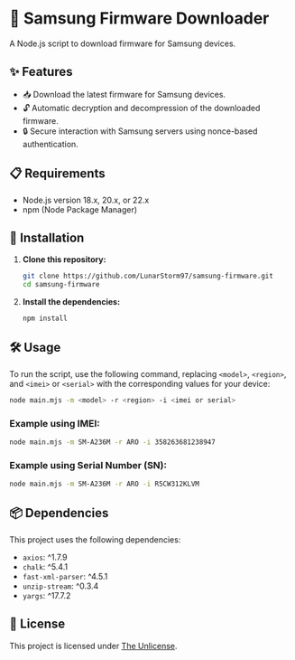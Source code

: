 # 📱 Samsung Firmware Downloader

A Node.js script to download firmware for Samsung devices.

## ✨ Features

- 📥 Download the latest firmware for Samsung devices.
- 🔓 Automatic decryption and decompression of the downloaded firmware.
- 🔒 Secure interaction with Samsung servers using nonce-based authentication.

## 📋 Requirements

- Node.js version 18.x, 20.x, or 22.x
- npm (Node Package Manager)

## 🚀 Installation

1. **Clone this repository:**

    ```bash
    git clone https://github.com/LunarStorm97/samsung-firmware.git
    cd samsung-firmware
    ```

2. **Install the dependencies:**

    ```bash
    npm install
    ```

## 🛠️ Usage

To run the script, use the following command, replacing `<model>`, `<region>`, and `<imei>` or `<serial>` with the corresponding values for your device:

```bash
node main.mjs -m <model> -r <region> -i <imei or serial>
```

### Example using IMEI:

```bash
node main.mjs -m SM-A236M -r ARO -i 358263681238947
```

### Example using Serial Number (SN):

```bash
node main.mjs -m SM-A236M -r ARO -i R5CW312KLVM
```

## 📦 Dependencies

This project uses the following dependencies:

- `axios`: ^1.7.9
- `chalk`: ^5.4.1
- `fast-xml-parser`: ^4.5.1
- `unzip-stream`: ^0.3.4
- `yargs`: ^17.7.2

## 📜 License

This project is licensed under [The Unlicense](https://unlicense.org).
